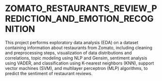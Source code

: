 # ZOMATO_RESTAURANTS_REVIEW_PREDICTION_AND_EMOTION_RECOGNITION
This project performs exploratory data analysis (EDA) on a dataset containing information about restaurants from Zomato, including cleaning and preprocessing steps, visualization of data distributions and correlations, topic modeling using NLP and Gensim, sentiment analysis using VADER, and classification using K-nearest neighbors (KNN), support vector machines (SVM), and multilayer perceptron (MLP) algorithms, to predict the sentiment of restaurant reviews.
